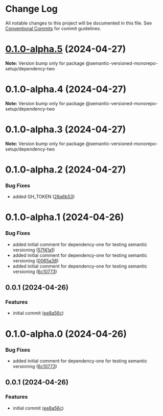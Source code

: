 # Change Log

All notable changes to this project will be documented in this file.
See [Conventional Commits](https://conventionalcommits.org) for commit guidelines.

# [0.1.0-alpha.5](https://github.com/gbublys/semantic-versioned-monorepo-setup/compare/@semantic-versioned-monorepo-setup/dependency-two@0.1.0-alpha.4...@semantic-versioned-monorepo-setup/dependency-two@0.1.0-alpha.5) (2024-04-27)

**Note:** Version bump only for package @semantic-versioned-monorepo-setup/dependency-two





# 0.1.0-alpha.4 (2024-04-27)

**Note:** Version bump only for package @semantic-versioned-monorepo-setup/dependency-two





# 0.1.0-alpha.3 (2024-04-27)

**Note:** Version bump only for package @semantic-versioned-monorepo-setup/dependency-two





# 0.1.0-alpha.2 (2024-04-27)


### Bug Fixes

* added GH_TOKEN ([28a6b53](https://github.com/gbublys/semantic-versioned-monorepo-setup/commit/28a6b53bd3289b9772a65c8293d145376d5ca6ad))





# 0.1.0-alpha.1 (2024-04-26)


### Bug Fixes

* added initial comment for dependency-one for testing semantic versioning ([57f41a1](https://github.com/gbublys/semantic-versioned-monorepo-setup/commit/57f41a1e233e8d3095fad7fc4de9526ffdba2d61))
* added initial comment for dependency-one for testing semantic versioning ([0065a38](https://github.com/gbublys/semantic-versioned-monorepo-setup/commit/0065a389a81d959ebe73e9a12e90f19701ad6133))
* added initial comment for dependency-one for testing semantic versioning ([6c10773](https://github.com/gbublys/semantic-versioned-monorepo-setup/commit/6c107738e21051522eedb47a36f7b8b1cf7d357e))



## 0.0.1 (2024-04-26)


### Features

* initial commit ([ee8a56c](https://github.com/gbublys/semantic-versioned-monorepo-setup/commit/ee8a56cff7e243bbb0fa4e7cf0dcd6cd2dc9fe2e))





# 0.1.0-alpha.0 (2024-04-26)


### Bug Fixes

* added initial comment for dependency-one for testing semantic versioning ([6c10773](https://github.com/gbublys/semantic-versioned-monorepo-setup/commit/6c107738e21051522eedb47a36f7b8b1cf7d357e))



## 0.0.1 (2024-04-26)


### Features

* initial commit ([ee8a56c](https://github.com/gbublys/semantic-versioned-monorepo-setup/commit/ee8a56cff7e243bbb0fa4e7cf0dcd6cd2dc9fe2e))
